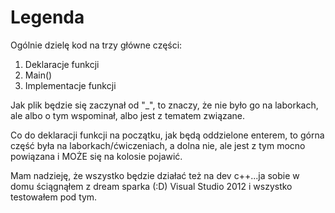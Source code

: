 Legenda
===
Ogólnie dzielę kod na trzy główne części:<ol>
<li>Deklaracje funkcji</li>
<li>Main()</li>
<li>Implementacje funkcji</li></ol>

Jak plik będzie się zaczynał od "_", to znaczy, że nie było go na laborkach, ale albo o tym wspominał, albo jest z tematem związane.

Co do deklaracji funkcji na początku, jak będą oddzielone enterem, to górna część była na laborkach/ćwiczeniach, a dolna nie, ale jest z tym mocno powiązana i MOŻE się na kolosie pojawić.<br />

Mam nadzieję, że wszystko będzie działać też na dev c++...ja sobie w domu ściągnąłem z dream sparka (:D) Visual Studio 2012 i wszystko testowałem pod tym.

